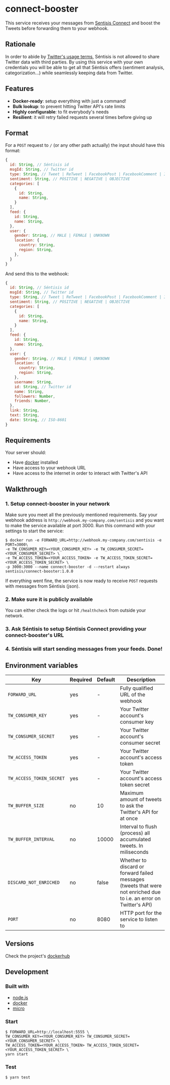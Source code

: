 # connect-booster

This service receives your messages from [Sentisis Connect](http://learning.sentisis.io/sentisis-connect/introduccion-a-sentisis-connect) and boost the Tweets before forwarding them to your webhook.

## Rationale

In order to abide by [Twitter's usage terms](https://developer.twitter.com/en/developer-terms/agreement-and-policy.html), Séntisis is not allowed to share Twitter data with third parties. By using this service with your own credentials you will be able to get all that Séntisis offers (sentiment analysis, categorization...) while seamlessly keeping data from Twitter.  

## Features

* **Docker-ready**: setup everything with just a command!
* **Bulk lookup**: to prevent hitting Twitter API's rate limits
* **Highly configurable**: to fit everybody's needs
* **Resilient**: it will retry failed requests several times before giving up

## Format

For a `POST` request to `/` (or any other path actually) the input should have this format:

```javascript
{
  id: String, // Séntisis id
  msgId: String, // Twitter id 
  type: String, // Tweet | ReTweet | FacebookPost | FacebookComment | InstagramPost | InstagramComment | YoutubeVideo | YoutubeComment
  sentiment: String, // POSITIVE | NEGATIVE | OBJECTIVE
  categories: [
    {
      id: String,
      name: String,
    }
  ],
  feed: {
    id: String,
    name: String,
  },
  user: {
    gender: String, // MALE | FEMALE | UNKNOWN
    location: {
      country: String,
      region: String,
    },
  }
}
```

And send this to the webhook:

```javascript
{
  id: String, // Séntisis id
  msgId: String, // Twitter id 
  type: String, // Tweet | ReTweet | FacebookPost | FacebookComment | InstagramPost | InstagramComment | YoutubeVideo | YoutubeComment
  sentiment: String, // POSITIVE | NEGATIVE | OBJECTIVE
  categories: [
    {
      id: String,
      name: String,
    }
  ],
  feed: {
    id: String,
    name: String,
  },
  user: {
    gender: String, // MALE | FEMALE | UNKNOWN
    location: {
      country: String,
      region: String,
    },
    username: String,
    id: String, // Twitter id
    name: String,
    followers: Number,
    friends: Number,
  },
  link: String,
  text: String,
  date: String, // ISO-8601
}
```

## Requirements

Your server should:
* Have [docker](https://www.docker.com/) installed
* Have access to your webhook URL
* Have access to the internet in order to interact with Twitter's API

## Walkthrough

### 1. Setup connect-booster in your network

Make sure you meet all the previously mentioned requirements. Say your webhook address is `http://webhook.my-company.com/sentisis` and you want to make the service available at port 3000. Run this command with your settings to start the service:
```
$ docker run -e FORWARD_URL=http://webhook.my-company.com/sentisis -e PORT=3000\
-e TW_CONSUMER_KEY=<YOUR_CONSUMER_KEY> -e TW_CONSUMER_SECRET=<YOUR_CONSUMER_SECRET> \
-e TW_ACCESS_TOKEN=<YOUR_ACCESS_TOKEN> -e TW_ACCESS_TOKEN_SECRET=<YOUR_ACCESS_TOKEN_SECRET> \
-p 3000:3000 --name connect-booster -d --restart always sentisis/connect-booster:1.0.0
```

If everything went fine, the service is now ready to receive `POST` requests with messages from Séntisis (json).

### 2. Make sure it is publicly available

You can either check the logs or hit `/healthcheck` from outside your network.

### 3. Ask Séntisis to setup Séntisis Connect providing your connect-booster's URL

### 4. Séntisis will start sending messages from your feeds. Done!

## Environment variables

| Key                      | Required | Default | Description                                                                                                         |
| ------------------------ | -------- | ------- | ------------------------------------------------------------------------------------------------------------------- |
| `FORWARD_URL`            | yes      | -       | Fully qualified URL of the webhook                                                                                  |
| `TW_CONSUMER_KEY`        | yes      | -       | Your Twitter account's consumer key                                                                                 |
| `TW_CONSUMER_SECRET`     | yes      | -       | Your Twitter account's consumer secret                                                                              |
| `TW_ACCESS_TOKEN`        | yes      | -       | Your Twitter account's access token                                                                                 |
| `TW_ACCESS_TOKEN_SECRET` | yes      | -       | Your Twitter account's access token secret                                                                          |
| `TW_BUFFER_SIZE`         | no       | 10      | Maximum amount of tweets to ask the Twitter's API for at once                                                       |
| `TW_BUFFER_INTERVAL`     | no       | 10000   | Interval to flush (process) all accumulated tweets. In miliseconds                                                  |
| `DISCARD_NOT_ENRICHED`   | no       | false   | Whether to discard or forward failed messages (tweets that were not enriched due to i.e. an error on Twitter's API) |
| `PORT`                   | no       | 8080    | HTTP port for the service to listen to                                                                              |

## Versions

Check the project's [dockerhub](https://hub.docker.com/r/sentisis/connect-booster/tags/)

## Development

### Built with

* [node.js](https://nodejs.org/)
* [docker](https://www.docker.com/)
* [micro](https://github.com/zeit/micro)

### Start
```
$ FORWARD_URL=http://localhost:5555 \
TW_CONSUMER_KEY=<YOUR_CONSUMER_KEY> TW_CONSUMER_SECRET=<YOUR_CONSUMER_SECRET> \
TW_ACCESS_TOKEN=<YOUR_ACCESS_TOKEN> TW_ACCESS_TOKEN_SECRET=<YOUR_ACCESS_TOKEN_SECRET> \
yarn start
```

### Test
```
$ yarn test
```
